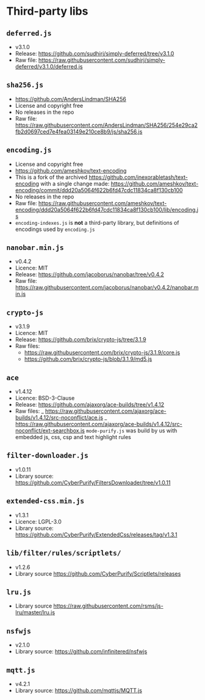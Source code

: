 # Third-party libs

## `deferred.js`

- v3.1.0
- Release: https://github.com/sudhirj/simply-deferred/tree/v3.1.0
- Raw file: https://raw.githubusercontent.com/sudhirj/simply-deferred/v3.1.0/deferred.js

## `sha256.js`

- https://github.com/AndersLindman/SHA256
- License and copyright free
- No releases in the repo
- Raw file: https://raw.githubusercontent.com/AndersLindman/SHA256/254e29ca2fb2d0697ced7e4fea03149e210ce8b9/js/sha256.js

## `encoding.js`

- License and copyright free
- https://github.com/ameshkov/text-encoding
- This is a fork of the archived https://github.com/inexorabletash/text-encoding with a single change made: https://github.com/ameshkov/text-encoding/commit/ddd20a5064f622b6fd47cdc11834ca8f130cb100
- No releases in the repo
- Raw file: https://raw.githubusercontent.com/ameshkov/text-encoding/ddd20a5064f622b6fd47cdc11834ca8f130cb100/lib/encoding.js
- `encoding-indexes.js` is **not** a third-party library, but definitions of encodings used by `encoding.js`

## `nanobar.min.js`

- v0.4.2
- Licence: MIT
- Release: https://github.com/jacoborus/nanobar/tree/v0.4.2
- Raw file: https://raw.githubusercontent.com/jacoborus/nanobar/v0.4.2/nanobar.min.js

## `crypto-js`

- v3.1.9
- Licence: MIT
- Release: https://github.com/brix/crypto-js/tree/3.1.9
- Raw files:
  - https://raw.githubusercontent.com/brix/crypto-js/3.1.9/core.js
  - https://github.com/brix/crypto-js/blob/3.1.9/md5.js

## `ace`

- v1.4.12
- Licence: BSD-3-Clause
- Release: https://github.com/ajaxorg/ace-builds/tree/v1.4.12
- Raw files:
  _ https://raw.githubusercontent.com/ajaxorg/ace-builds/v1.4.12/src-noconflict/ace.js
  _ https://raw.githubusercontent.com/ajaxorg/ace-builds/v1.4.12/src-noconflict/ext-searchbox.js
  `mode-purify.js` was build by us with embedded js, css, csp and text highlight rules

## `filter-downloader.js`

- v1.0.11
- Library source: https://github.com/CyberPurify/FiltersDownloader/tree/v1.0.11

## `extended-css.min.js`

- v1.3.1
- Licence: LGPL-3.0
- Library source: https://github.com/CyberPurify/ExtendedCss/releases/tag/v1.3.1

## `lib/filter/rules/scriptlets/`

- v1.2.6
- Library source https://github.com/CyberPurify/Scriptlets/releases

## `lru.js`

- Library source https://raw.githubusercontent.com/rsms/js-lru/master/lru.js

## `nsfwjs`

- v2.1.0
- Library source: https://github.com/infinitered/nsfwjs

## `mqtt.js`

- v4.2.1
- Library source: https://github.com/mqttjs/MQTT.js
